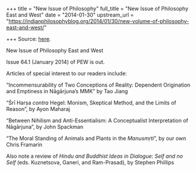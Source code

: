 +++
title = "New Issue of Philosophy"
full_title = "New Issue of Philosophy East and West"
date = "2014-01-30"
upstream_url = "https://indianphilosophyblog.org/2014/01/30/new-volume-of-philosophy-east-and-west/"

+++
Source: [here](https://indianphilosophyblog.org/2014/01/30/new-volume-of-philosophy-east-and-west/).

New Issue of Philosophy East and West

Issue 64.1 (January 2014) of PEW is out.

Articles of special interest to our readers include:

“Incommensurability of Two Conceptions of Reality: Dependent Origination
and Emptiness in Nāgārjuna’s MMK” by Tao Jiang

“Śrī Harṣa *contra* Hegel: Monism, Skeptical Method, and the Limits of
Reason”, by Ayon Maharaj

“Between Nihilism and Anti-Essentialism: A Conceptualist Interpretation
of Nāgārjuna”, by John Spackman

“The Moral Standing of Animals and Plants in the *Manusmṛti*”, by our
own Chris Framarin

Also note a review of *Hindu and Buddhist Ideas in Dialogue: Self and no
Self* (eds. Kuznetsova, Ganeri, and Ram-Prasad), by Stephen Phillips




